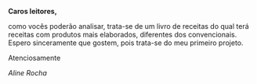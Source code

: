 **Caros leitores,**

como vocês poderão analisar, trata-se de um livro de receitas do qual terá receitas com produtos mais elaborados, diferentes dos convencionais. Espero sinceramente que gostem, pois trata-se do meu primeiro projeto. 

Atenciosamente

_Aline Rocha_









